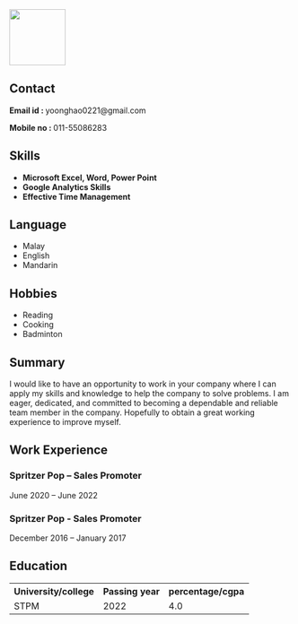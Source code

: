 <html lang="en">

<head>
	<meta charset="UTF-8">
	<meta http-equiv="X-UA-Compatible" content="IE=edge">
	<meta name="viewport"
		content="width=device-width, initial-scale=1.0">
	<link rel="stylesheet" href="resume.css">
</head>

<body>
	<div class="full">
		<div class="left">
			<div class="image">
				<img src=
"https://blogger.googleusercontent.com/img/a/AVvXsEgMk7ne_FOMuHI7Bjrw5A9egj3766aRWIb7kBIjmaUqW8758W27L1y9E2GBbxh9dBqAMhdlOpXN15zQunmsfuo_3K6UU4Z_fQAyXgOKfFhJXVIFXM86QIvhfsBr0Lr2NrcrCwQB_FGAhjOfIj_gwpSqGdIGBukGmoVYBXhTgXm6q7BdK370eu8V2E.png"
					style="width:100px;height:100px;">
			</div>
			<div class="Contact">
				<h2>Contact</h2>
				<p><b>Email id : </b>yoonghao0221@gmail.com</p>
				<p><b>Mobile no : </b>011-55086283</p>
			</div>
			<div class="Skills">
				<h2>Skills</h2>
				<ul>
					<li><b>Microsoft Excel, Word, Power Point</b></li>
					<li><b>Google Analytics Skills</b></li>
					<li><b>Effective Time Management</b></li>
				</ul>
			</div>
			<div class="Language">
				<h2>Language</h2>
				<ul>
					<li>Malay</li>
					<li>English</li>
					<li>Mandarin</li>
				</ul>
			</div>
			<div class="Hobbies">
				<h2>Hobbies</h2>
				<ul>
					<li>Reading</li>
					<li>Cooking</li>
					<li>Badminton</li>
				</ul>
			</div>
			<div class="Summary">
				<h2>Summary</h2>
				<p>I would like to have an opportunity to work in your company where I can apply my skills and knowledge to help the company to solve
problems. I am eager, dedicated, and committed to becoming a dependable and reliable team member in the company. Hopefully to obtain a great working experience to improve myself.
				</p>
			</div>
			<div class="Experience">
				<h2>Work Experience</h2>
				<h3>Spritzer Pop – Sales Promoter</h3>
				<p>June 2020 – June 2022</p>
				<h3>Spritzer Pop - Sales Promoter</h3>
				<p>December 2016 – January 2017</p>
			</div>
			<div class="Education">
				<h2>Education</h2>
				<table>
					<tr>
						<th>University/college </th>
						<th>Passing year </th>
						<th>percentage/cgpa</th>
					</tr>
					<tr>
						<td>STPM</td>
						<td>2022</td>
						<td>4.0</td>
					</tr>
				</table>
			</div>
		</div>
	</div>
</body>

</html>
